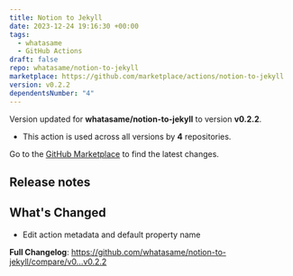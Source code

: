 ```yaml
---
title: Notion to Jekyll
date: 2023-12-24 19:16:30 +00:00
tags:
  - whatasame
  - GitHub Actions
draft: false
repo: whatasame/notion-to-jekyll
marketplace: https://github.com/marketplace/actions/notion-to-jekyll
version: v0.2.2
dependentsNumber: "4"
---
```



Version updated for **whatasame/notion-to-jekyll** to version **v0.2.2**.
- This action is used across all versions by **4** repositories.

Go to the [GitHub Marketplace](https://github.com/marketplace/actions/notion-to-jekyll) to find the latest changes.

## Release notes

## What's Changed
* Edit action metadata and default property name


**Full Changelog**: https://github.com/whatasame/notion-to-jekyll/compare/v0...v0.2.2
